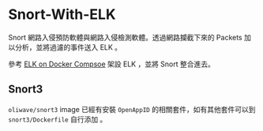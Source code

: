 # Snort-With-ELK

Snort 網路入侵預防軟體與網路入侵檢測軟體。透過網路攔截下來的 Packets 加以分析，並將過濾的事件送入 ELK 。

參考 [ELK on Docker Compsoe](https://github.com/FaelDi/docker-elk) 架設 ELK ，並將 Snort 整合進去。

## Snort3

`oliwave/snort3` image 已經有安裝 `OpenAppID` 的相關套件，如有其他套件可以到 `snort3/Dockerfile` 自行添加
。



